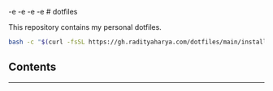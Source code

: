 -e -e -e -e # dotfiles

This repository contains my personal dotfiles.

```bash
bash -c "$(curl -fsSL https://gh.radityaharya.com/dotfiles/main/install.sh)"
```
## Contents

---

